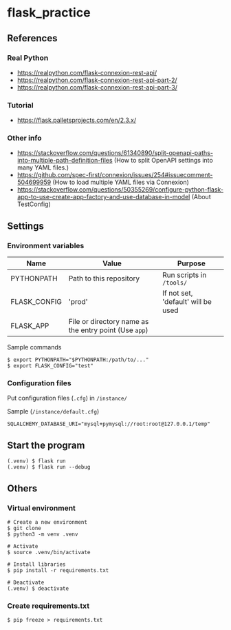 # flask_practice

## References

### Real Python

- https://realpython.com/flask-connexion-rest-api/
- https://realpython.com/flask-connexion-rest-api-part-2/
- https://realpython.com/flask-connexion-rest-api-part-3/

### Tutorial

- https://flask.palletsprojects.com/en/2.3.x/

### Other info

- https://stackoverflow.com/questions/61340890/split-openapi-paths-into-multiple-path-definition-files (How to split OpenAPI settings into many YAML files.)
- https://github.com/spec-first/connexion/issues/254#issuecomment-504699959 (How to load multiple YAML files via Connexion)
- https://stackoverflow.com/questions/50355269/configure-python-flask-app-to-use-create-app-factory-and-use-database-in-model (About TestConfig)

## Settings

### Environment variables

Name|Value|Purpose
---|---|---
PYTHONPATH|Path to this repository|Run scripts in `/tools/`
FLASK_CONFIG|'prod'|If not set, 'default' will be used
FLASK_APP|File or directory name as the entry point (Use `app`)|

Sample commands
```
$ export PYTHONPATH="$PYTHONPATH:/path/to/..."
$ export FLASK_CONFIG="test"
```

### Configuration files

Put configuration files (`.cfg`) in `/instance/`

Sample (`/instance/default.cfg`)
```
SQLALCHEMY_DATABASE_URI="mysql+pymysql://root:root@127.0.0.1/temp"
```

## Start the program

```
(.venv) $ flask run 
(.venv) $ flask run --debug
```

## Others

### Virtual environment

```
# Create a new environment
$ git clone 
$ python3 -m venv .venv

# Activate
$ source .venv/bin/activate

# Install libraries
$ pip install -r requirements.txt

# Deactivate
(.venv) $ deactivate
```

### Create requirements.txt

```
$ pip freeze > requirements.txt  
```

